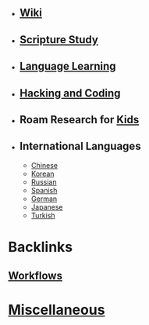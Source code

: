 - ## [Wiki](<Wiki.md>)
- ## [Scripture Study](<Scripture Study.md>)
- ## [Language Learning](<Language Learning.md>)
- ## [Hacking and Coding](<Hacking and Coding.md>)
- ## Roam Research for [Kids](<Kids.md>)
- ## International Languages
    - [Chinese](<Chinese.md>)
    - [Korean](<Korean.md>)
    - [Russian](<Russian.md>)
    - [Spanish](<Spanish.md>)
    - [German](<German.md>)
    - [Japanese](<Japanese.md>)
    - [Turkish](<Turkish.md>)

# Backlinks
## [Workflows](<Workflows.md>)
# [Miscellaneous]([Miscellaneous](<Miscellaneous.md>))

